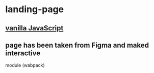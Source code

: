 # landing-page
## [vanilla JavaScript](https://quester16.github.io/landing-page/)

## page has been taken from Figma and maked interactive
module (wabpack)
